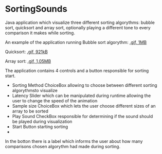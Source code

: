 # SortingSounds
Java application which visualize three different sorting algorythms: bubble sort, quicksort and array sort, optionally playing a different tone to every comparison it makes while sorting.

An example of the application running Bubble sort algorythm:
[.gif, 1MB](https://media.giphy.com/media/l41YAOAbwr23GKhRm/giphy.gif)

Quicksort:
[.gif, 921kB](https://media.giphy.com/media/l41YaFAS0dmt7dxW8/giphy.gif)

Array sort:
[.gif, 1,05MB](https://media.giphy.com/media/3oEjHQAh4VOiEZXeKI/giphy.gif)

The application contains 4 controls and a button responsible for sorting start.
* Sorting Method ChoiceBox allowing to choose between different sorting algorythmsto visualize
* Latency Slider which can be manipulated during runtime allowing the user to change the speed of the animation
* Sample size ChoiceBox which lets the user choose different sizes of an array to be sorted
* Play Sound CheckBox responsible for determining if the sound should be played during visualization
* Start Button starting sorting
* 
In the botton there is a label which informs the user about how many comparisons chosen algorythm had made during sorting. 
